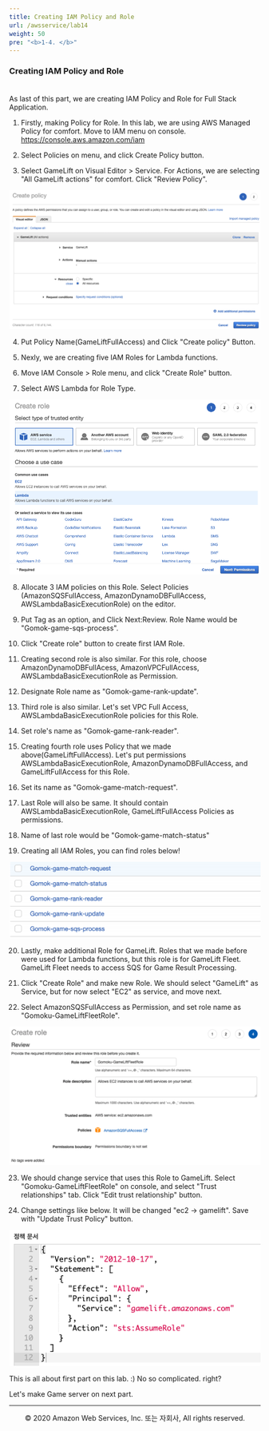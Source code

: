 ```yaml
---
title: Creating IAM Policy and Role
url: /awsservice/lab14
weight: 50
pre: "<b>1-4. </b>"
---
```


### Creating IAM Policy and Role <br/><br/>

As last of this part, we are creating IAM Policy and Role for Full Stack Application.

1. Firstly, making Policy for Role. In this lab, we are using AWS Managed Policy for comfort. Move to IAM menu on console. https://console.aws.amazon.com/iam

2. Select Policies on menu, and click Create Policy button.

3. Select GameLift on Visual Editor > Service. For Actions, we are selecting "All GameLift actions" for comfort. Click "Review Policy".

![IAM](./images/IAM_GameLift[en].png)

4. Put Policy Name(GameLiftFullAccess) and Click "Create policy" Button.

5. Nexly, we are creating five IAM Roles for Lambda functions.

6. Move IAM Console > Role menu, and click "Create Role" button.

7. Select AWS Lambda for Role Type.

![IAM_Lambda](./images/IAM_Lambda[en].png)

8. Allocate 3 IAM policies on this Role. Select Policies (AmazonSQSFullAccess, AmazonDynamoDBFullAccess, AWSLambdaBasicExecutionRole) on the editor.

9. Put Tag as an option, and Click Next:Review. Role Name would be "Gomok-game-sqs-process".

10. Click "Create role" button to create first IAM Role.

11. Creating second role is also similar. For this role, choose AmazonDynamoDBFullAcess, AmazonVPCFullAccess, AWSLambdaBasicExecutionRole as Permission.

12. Designate Role name as "Gomok-game-rank-update".

13. Third role is also similar. Let's set VPC Full Access, AWSLambdaBasicExecutionRole policies for this Role.

14. Set role's name as "Gomok-game-rank-reader".

15. Creating fourth role uses Policy that we made above(GameLiftFullAccess). Let's put permissions AWSLambdaBasicExecutionRole, AmazonDynamoDBFullAccess, and GameLiftFullAccess for this Role.

16. Set its name as "Gomok-game-match-request".

17. Last Role will also be same. It should contain AWSLambdaBasicExecutionRole, GameLiftFullAccess Policies as permissions.

18. Name of last role would be "Gomok-game-match-status"

19. Creating all IAM Roles, you can find roles below!

![Gomok_Roles](./images/Gomok_roles.png)

20. Lastly, make additional Role for GameLift. Roles that we made before were used for Lambda functions, but this role is for GameLift Fleet. GameLift Fleet needs to access SQS for Game Result Processing.

21. Click "Create Role" and make new Role. We should select "GameLift" as Service, but for now select "EC2" as service, and move next.

22. Select AmazonSQSFullAccess as Permission, and set role name as "Gomoku-GameLiftFleetRole".

![GomokFleetRole](./images/GomokFleetRole[en].png)

23. We should change service that uses this Role to GameLift. Select "Gomoku-GameLiftFleetRole" on console, and select "Trust relationships" tab. Click "Edit trust relationship" button.

24. Change settings like below. It will be changed "ec2 -> gamelift". Save with "Update Trust Policy" button.

![GameLiftAssumeRole](./images/GameLiftAssumeRole.png)

This is all about first part on this lab. :)
No so complicated. right?

Let's make Game server on next part.

---
<p align="center">
© 2020 Amazon Web Services, Inc. 또는 자회사, All rights reserved.
</p>
